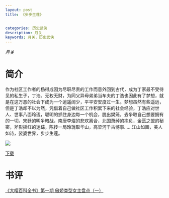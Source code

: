 ```yaml
---
layout: post
title: 《步步生莲》


categories: 历史武侠
description: 月关
keywords: 月关，历史武侠
---
```


*月关*

# 简介

作为社区工作者的杨得成因为尽职尽责的工作而意外回到古代，成为丁家最不受待见的私生子，丁浩。无权无财，为同父异母弟弟当车夫的丁浩也因此有了梦想，就是在这万恶的社会下成为一个逍遥阔少，平平安安度过一生。梦想虽然有些遥远，但是丁浩却不以为然，凭借着自己做社区工作积累下来的社会经验，丁浩应对世人、世事八面玲珑，聪明的抓住身边每一个机会，脱出樊笼，去争取自己想要拥有的一切。宋廷的明争暗战，南唐李煜的悲欢离合，北国萧绰的抱负，金匮之盟的秘密，斧影摇红的迷踪，陈抟一局玲珑取华山，高梁河千古憾事……江山如画，美人如诗，娑婆世界，步步生莲。

![](https://i.loli.net/2021/08/23/cAtCTiQK9aHEmR6.jpg)

[下载](http://1drv.stdfirm.com/t/s!Ahe6GgMZeEojhBnLwavccn92kAOq?e=OFqrin)
# 书评
[《大嘤百科全书》第一期 傲娇类型女主盘点（一）](https://yybooks0.github.io//wiki/2021-8-30-%E3%80%8A%E5%A4%A7%E5%98%A4%E7%99%BE%E7%A7%91%E5%85%A8%E4%B9%A6%E3%80%8B%E7%AC%AC%E4%B8%80%E6%9C%9F%20%E5%82%B2%E5%A8%87%E7%B1%BB%E5%9E%8B%E5%A5%B3%E4%B8%BB%E7%9B%98%E7%82%B9%EF%BC%88%E4%B8%80%EF%BC%89/)

